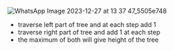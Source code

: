 ![WhatsApp Image 2023-12-27 at 13 37 47_5505e748](https://github.com/aditimahabole/Trees/assets/78752342/dfe0cc9c-d71f-4b4e-8e37-a41d7f50206a)
- traverse left part of tree and at each step add 1
- traverse right part of tree and add 1 at each step 
- the maximum of both will give height of the tree
